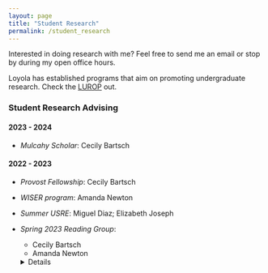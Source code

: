 ```yaml
---
layout: page
title: "Student Research"
permalink: /student_research
---
```


Interested in doing research with me? Feel free to send me an email or stop by during my open office hours. 

Loyola has established programs that aim on promoting undergraduate research. Check the [LUROP](https://www.luc.edu/celts/programs/undergraduateresearch/) out.

### Student Research Advising

#### 2023 - 2024

- _Mulcahy Scholar_: Cecily Bartsch

#### 2022 - 2023

- _Provost Fellowship_: Cecily Bartsch

- _WISER program_: Amanda Newton

- _Summer USRE_: Miguel Diaz; Elizabeth Joseph

- _Spring 2023 Reading Group_:
  - Cecily Bartsch
  - Amanda Newton
  <details>
  <summary>Details</summary>
  The topic is _Finite Difference Method_.
  </details>
    
